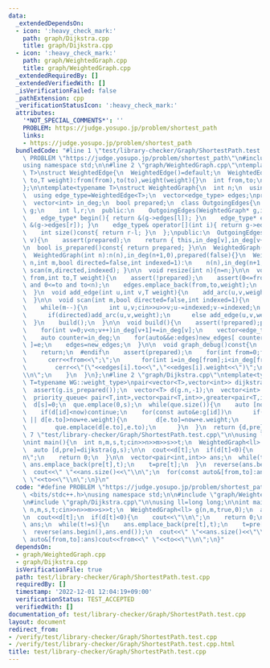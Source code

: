```yaml
---
data:
  _extendedDependsOn:
  - icon: ':heavy_check_mark:'
    path: graph/Dijkstra.cpp
    title: graph/Dijkstra.cpp
  - icon: ':heavy_check_mark:'
    path: graph/WeightedGraph.cpp
    title: graph/WeightedGraph.cpp
  _extendedRequiredBy: []
  _extendedVerifiedWith: []
  _isVerificationFailed: false
  _pathExtension: cpp
  _verificationStatusIcon: ':heavy_check_mark:'
  attributes:
    '*NOT_SPECIAL_COMMENTS*': ''
    PROBLEM: https://judge.yosupo.jp/problem/shortest_path
    links:
    - https://judge.yosupo.jp/problem/shortest_path
  bundledCode: "#line 1 \"test/library-checker/Graph/ShortestPath.test.cpp\"\n#define\
    \ PROBLEM \"https://judge.yosupo.jp/problem/shortest_path\"\n#include <bits/stdc++.h>\n\
    using namespace std;\n\n#line 2 \"graph/WeightedGraph.cpp\"\ntemplate<typename\
    \ T>\nstruct WeightedEdge{\n  WeightedEdge()=default;\n  WeightedEdge(int from,int\
    \ to,T weight):from(from),to(to),weight(weight){}\n  int from,to;\n  T weight;\n\
    };\n\ntemplate<typename T>\nstruct WeightedGraph{\n  int n;\n  using weight_type=T;\n\
    \  using edge_type=WeightedEdge<T>;\n  vector<edge_type> edges;\nprotected:\n\
    \  vector<int> in_deg;\n  bool prepared;\n  class OutgoingEdges{\n    WeightedGraph*\
    \ g;\n    int l,r;\n  public:\n    OutgoingEdges(WeightedGraph* g,int l,int r):g(g),l(l),r(r){}\n\
    \    edge_type* begin(){ return &(g->edges[l]); }\n    edge_type* end(){ return\
    \ &(g->edges[r]); }\n    edge_type& operator[](int i){ return g->edges[l+i]; }\n\
    \    int size()const{ return r-l; }\n  };\npublic:\n  OutgoingEdges operator[](int\
    \ v){\n    assert(prepared);\n    return { this,in_deg[v],in_deg[v+1] };\n  }\n\
    \n  bool is_prepared()const{ return prepared; }\n\n  WeightedGraph():n(0),in_deg(1,0),prepared(false){}\n\
    \  WeightedGraph(int n):n(n),in_deg(n+1,0),prepared(false){}\n  WeightedGraph(int\
    \ n,int m,bool directed=false,int indexed=1):\n    n(n),in_deg(n+1,0),prepared(false){\
    \ scan(m,directed,indexed); }\n\n  void resize(int n){n=n;}\n\n  void add_arc(int\
    \ from,int to,T weight){\n    assert(!prepared);\n    assert(0<=from and from<n\
    \ and 0<=to and to<n);\n    edges.emplace_back(from,to,weight);\n    in_deg[from+1]++;\n\
    \  }\n  void add_edge(int u,int v,T weight){\n    add_arc(u,v,weight);\n    add_arc(v,u,weight);\n\
    \  }\n\n  void scan(int m,bool directed=false,int indexed=1){\n    edges.reserve(directed?m:2*m);\n\
    \    while(m--){\n      int u,v;cin>>u>>v;u-=indexed;v-=indexed;\n      T weight;cin>>weight;\n\
    \      if(directed)add_arc(u,v,weight);\n      else add_edge(u,v,weight);\n  \
    \  }\n    build();\n  }\n\n  void build(){\n    assert(!prepared);prepared=true;\n\
    \    for(int v=0;v<n;v++)in_deg[v+1]+=in_deg[v];\n    vector<edge_type> new_edges(in_deg.back());\n\
    \    auto counter=in_deg;\n    for(auto&&e:edges)new_edges[ counter[e.from]++\
    \ ]=e;\n    edges=new_edges;\n  }\n\n  void graph_debug()const{\n  #ifndef __LOCAL\n\
    \    return;\n  #endif\n    assert(prepared);\n    for(int from=0;from<n;from++){\n\
    \      cerr<<from<<\";\";\n      for(int i=in_deg[from];i<in_deg[from+1];i++)\n\
    \        cerr<<\"(\"<<edges[i].to<<\",\"<<edges[i].weight<<\")\";\n      cerr<<\"\
    \\n\";\n    }\n  }\n};\n#line 2 \"graph/Dijkstra.cpp\"\ntemplate<typename WG,typename\
    \ T=typename WG::weight_type>\npair<vector<T>,vector<int>> dijkstra(WG&g,int s=0){\n\
    \  assert(g.is_prepared());\n  vector<T> d(g.n,-1);\n  vector<int> pre(g.n,-1);\n\
    \  priority_queue< pair<T,int>,vector<pair<T,int>>,greater<pair<T,int>>> que;\n\
    \  d[s]=0;\n  que.emplace(0,s);\n  while(que.size()){\n    auto [now,id]=que.top();que.pop();\n\
    \    if(d[id]<now)continue;\n    for(const auto&e:g[id])\n      if(d[e.to]==-1\
    \ || d[e.to]>now+e.weight){\n        d[e.to]=now+e.weight;\n        pre[e.to]=id;\n\
    \        que.emplace(d[e.to],e.to);\n      }\n  }\n  return {d,pre};\n}\n#line\
    \ 7 \"test/library-checker/Graph/ShortestPath.test.cpp\"\n\nusing ll=long long;\n\
    \nint main(){\n  int n,m,s,t;cin>>n>>m>>s>>t;\n  WeightedGraph<ll> g(n,m,true,0);\n\
    \  auto [d,pre]=dijkstra(g,s);\n\n  cout<<d[t];\n  if(d[t]<0){\n    cout<<\"\\\
    n\";\n    return 0;\n  }\n\n  vector<pair<int,int>> ans;\n  while(t!=s){\n   \
    \ ans.emplace_back(pre[t],t);\n    t=pre[t];\n  }\n  reverse(ans.begin(),ans.end());\n\
    \  cout<<\" \"<<ans.size()<<\"\\n\";\n  for(const auto&[from,to]:ans)cout<<from<<\"\
    \ \"<<to<<\"\\n\";\n}\n"
  code: "#define PROBLEM \"https://judge.yosupo.jp/problem/shortest_path\"\n#include\
    \ <bits/stdc++.h>\nusing namespace std;\n\n#include \"graph/WeightedGraph.cpp\"\
    \n#include \"graph/Dijkstra.cpp\"\n\nusing ll=long long;\n\nint main(){\n  int\
    \ n,m,s,t;cin>>n>>m>>s>>t;\n  WeightedGraph<ll> g(n,m,true,0);\n  auto [d,pre]=dijkstra(g,s);\n\
    \n  cout<<d[t];\n  if(d[t]<0){\n    cout<<\"\\n\";\n    return 0;\n  }\n\n  vector<pair<int,int>>\
    \ ans;\n  while(t!=s){\n    ans.emplace_back(pre[t],t);\n    t=pre[t];\n  }\n\
    \  reverse(ans.begin(),ans.end());\n  cout<<\" \"<<ans.size()<<\"\\n\";\n  for(const\
    \ auto&[from,to]:ans)cout<<from<<\" \"<<to<<\"\\n\";\n}"
  dependsOn:
  - graph/WeightedGraph.cpp
  - graph/Dijkstra.cpp
  isVerificationFile: true
  path: test/library-checker/Graph/ShortestPath.test.cpp
  requiredBy: []
  timestamp: '2022-12-01 12:04:19+09:00'
  verificationStatus: TEST_ACCEPTED
  verifiedWith: []
documentation_of: test/library-checker/Graph/ShortestPath.test.cpp
layout: document
redirect_from:
- /verify/test/library-checker/Graph/ShortestPath.test.cpp
- /verify/test/library-checker/Graph/ShortestPath.test.cpp.html
title: test/library-checker/Graph/ShortestPath.test.cpp
---
```

